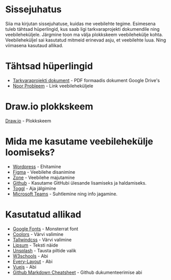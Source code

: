 # Sissejuhatus
Siia ma kirjutan sissejuhatuse, kuidas me veebilehte tegime.
Esimesena tuleb tähtsad hüperlingid, kus saab ligi tarkvaraprojekti dokumendile ning veebileheküljele.
Järgmine toon ma välja plokkskeem veebilehekülje kohta.
Veebileheküljel sai kasutatud mitmeid erinevad asju, et veebilehte luua.
Ning viimasena kasutaud allikad.
# Tähtsad hüperlingid
* [Tarkvaraprojekti dokument](https://drive.google.com/file/d/1xpfSo_kRK6r-eqBNKsmjKlCLJkCeaQer/view?usp=sharing) - PDF formaadis dokument Google Drive's
* [Noor Probleem](https://tak17mei.itmajakas.ee/noorprobleem/) - Link veebileheküljele

# Draw.io plokkskeem
[Draw.io](https://tinyurl.com/yxz5xne9/) - Plokkskeem

# Mida me kasutame veebilehekülje loomiseks?
* [Wordpress](https://www.wordpress.com/) - Ehitamine
* [Figma](https://www.figma.com/) - Veebilehe disanimine
* [Zone](https://www.zone.ee/) - Veebilehe majutamine
* [Github](https://www.github.com/HenrysHub/veebileht/) - Kasutame GitHubi ülesande lisamiseks ja haldamiseks.
* [Toggl](https://www.toggl.com/) - Aja jälgimine
* [Microsoft Teams](https://teams.microsoft.com/) - Suhtlemine ning info jagamine.

# Kasutatud allikad 
* [Google Fonts](https://fonts.google.com/) - Monsterrat font
* [Coolors](https://www.coolors.co/) - Värvi valimine
* [Tallwindcss](https://www.tallwindcss.com/) - Värvi valimine
* [Lipsum](https://www.lipsum.com/) - Teksti näide
* [Unsplash](https://www.unsplash.com/) - Tausta piltide valik
* [W3schools](https://www.w3schools.com) - Abi
* [Every-Layout](https://www.every-layout.dev) - Abi
* [Vuejs](https://www.vuejs.org) - Abi
* [Github Markdown Cheatsheet](https://github.com/adam-p/markdown-here/wiki/Markdown-Cheatsheet/) - Github dukumenteerimise abi
